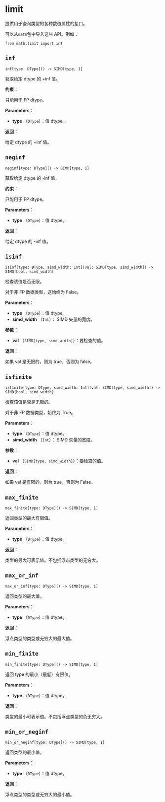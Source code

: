 # limit

提供用于查询类型的各种数值属性的接口。

可以从`math`包中导入这些 API。例如：

```
from math.limit import inf
```

## `inf`[](#inf)

`inf[type: DType]() -> SIMD[type, 1]`

获取给定 dtype 的 +inf 值。

**约束：**

只能用于 FP dtype。

**Parameters：**

* **type** （`DType`）：值 dtype。

**返回：**

给定 dtype 的 +inf 值。

## `neginf`[](#neginf)

`neginf[type: DType]() -> SIMD[type, 1]`

获取给定 dtype 的 -inf 值。

**约束：**

只能用于 FP dtype。

**Parameters：**

* **type** （`DType`）：值 dtype。

**返回：**

给定 dtype 的 -inf 值。

## `isinf`[](#isinf)

`isinf[type: DType, simd_width: Int](val: SIMD[type, simd_width]) -> SIMD[bool, simd_width]`

检查该值是否无限。

对于非 FP 数据类型，这始终为 False。

**Parameters：**

* **type** （`DType`）：值 dtype。
* **simd\_width** （`Int`）： SIMD 矢量的宽度。

**参数：**

* **val** （`SIMD[type, simd_width]`）：要检查的值。

**返回：**

如果 val 是无限的，则为 true，否则为 false。

## `isfinite`[](#isfinite)

`isfinite[type: DType, simd_width: Int](val: SIMD[type, simd_width]) -> SIMD[bool, simd_width]`

检查该值是否是无限的。

对于非 FP 数据类型，始终为 True。

**Parameters：**

* **type** （`DType`）：值 dtype。
* **simd\_width** （`Int`）： SIMD 矢量的宽度。

**参数：**

* **val** （`SIMD[type, simd_width]`）：要检查的值。

**返回：**

如果 val 是有限的，则为 true，否则为 False。

## `max_finite`[](#max_finite)

`max_finite[type: DType]() -> SIMD[type, 1]`

返回类型的最大有限值。

**Parameters：**

* **type** （`DType`）：值 dtype。

**返回：**

类型的最大可表示值。不包括浮点类型的无穷大。

## `max_or_inf`[](#max_or_inf)

`max_or_inf[type: DType]() -> SIMD[type, 1]`

返回类型的最大值。

**Parameters：**

* **type** （`DType`）：值 dtype。

**返回：**

浮点类型的类型或无穷大的最大值。

## `min_finite`[](#min_finite)

`min_finite[type: DType]() -> SIMD[type, 1]`

返回 type 的最小（最低）有限值。

**Parameters：**

* **type** （`DType`）：值 dtype。

**返回：**

类型的最小可表示值。不包括浮点类型的负无穷大。

## `min_or_neginf`[](#min_or_neginf)

`min_or_neginf[type: DType]() -> SIMD[type, 1]`

返回类型的最小值。

**Parameters：**

* **type** （`DType`）：值 dtype。

**返回：**

浮点类型的类型或无穷大的最小值。
